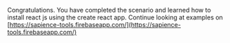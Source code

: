 Congratulations. You have completed the scenario and learned how to install react js using the create react app. Continue looking at examples on [https://sapience-tools.firebaseapp.com/](https://sapience-tools.firebaseapp.com/)